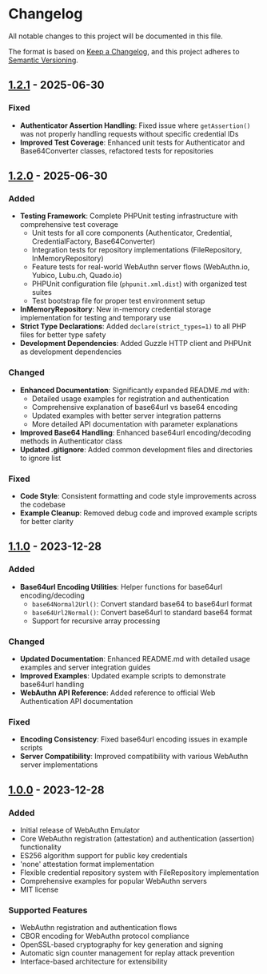 # Changelog

All notable changes to this project will be documented in this file.

The format is based on [Keep a Changelog](https://keepachangelog.com/en/1.0.0/),
and this project adheres to [Semantic Versioning](https://semver.org/spec/v2.0.0.html).

## [1.2.1] - 2025-06-30

### Fixed

- **Authenticator Assertion Handling**: Fixed issue where `getAssertion()` was not properly handling requests without
  specific credential IDs
- **Improved Test Coverage**: Enhanced unit tests for Authenticator and Base64Converter classes, refactored tests for
  repositories

## [1.2.0] - 2025-06-30

### Added

- **Testing Framework**: Complete PHPUnit testing infrastructure with comprehensive test coverage
    - Unit tests for all core components (Authenticator, Credential, CredentialFactory, Base64Converter)
    - Integration tests for repository implementations (FileRepository, InMemoryRepository)
    - Feature tests for real-world WebAuthn server flows (WebAuthn.io, Yubico, Lubu.ch, Quado.io)
    - PHPUnit configuration file (`phpunit.xml.dist`) with organized test suites
    - Test bootstrap file for proper test environment setup
- **InMemoryRepository**: New in-memory credential storage implementation for testing and temporary use
- **Strict Type Declarations**: Added `declare(strict_types=1)` to all PHP files for better type safety
- **Development Dependencies**: Added Guzzle HTTP client and PHPUnit as development dependencies

### Changed

- **Enhanced Documentation**: Significantly expanded README.md with:
    - Detailed usage examples for registration and authentication
    - Comprehensive explanation of base64url vs base64 encoding
    - Updated examples with better server integration patterns
    - More detailed API documentation with parameter explanations
- **Improved Base64 Handling**: Enhanced base64url encoding/decoding methods in Authenticator class
- **Updated .gitignore**: Added common development files and directories to ignore list

### Fixed

- **Code Style**: Consistent formatting and code style improvements across the codebase
- **Example Cleanup**: Removed debug code and improved example scripts for better clarity

## [1.1.0] - 2023-12-28

### Added

- **Base64url Encoding Utilities**: Helper functions for base64url encoding/decoding
    - `base64Normal2Url()`: Convert standard base64 to base64url format
    - `base64Url2Normal()`: Convert base64url to standard base64 format
    - Support for recursive array processing

### Changed

- **Updated Documentation**: Enhanced README.md with detailed usage examples and server integration guides
- **Improved Examples**: Updated example scripts to demonstrate base64url handling
- **WebAuthn API Reference**: Added reference to official Web Authentication API documentation

### Fixed

- **Encoding Consistency**: Fixed base64url encoding issues in example scripts
- **Server Compatibility**: Improved compatibility with various WebAuthn server implementations

## [1.0.0] - 2023-12-28

### Added

- Initial release of WebAuthn Emulator
- Core WebAuthn registration (attestation) and authentication (assertion) functionality
- ES256 algorithm support for public key credentials
- 'none' attestation format implementation
- Flexible credential repository system with FileRepository implementation
- Comprehensive examples for popular WebAuthn servers
- MIT license

### Supported Features

- WebAuthn registration and authentication flows
- CBOR encoding for WebAuthn protocol compliance
- OpenSSL-based cryptography for key generation and signing
- Automatic sign counter management for replay attack prevention
- Interface-based architecture for extensibility

[1.2.1]: https://github.com/vadimpronin/webauthn-emulator/compare/1.2.0...1.2.1

[1.2.0]: https://github.com/vadimpronin/webauthn-emulator/compare/1.1.0...1.2.0

[1.1.0]: https://github.com/vadimpronin/webauthn-emulator/compare/1.0.0...1.1.0

[1.0.0]: https://github.com/vadimpronin/webauthn-emulator/releases/tag/1.0.0
